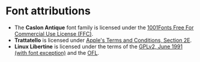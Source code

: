 # Font attributions

- The **Caslon Antique** font family is licensed under the [1001Fonts Free For Commercial Use License (FFC)](https://www.1001fonts.com/licenses/ffc.html).
- **Trattatello** is licensed under [Apple's Terms and Conditions, Section 2E](https://www.apple.com/legal/sla/docs/macOSVentura.pdf).
- **Linux Libertine** is licensed under the terms of the [GPLv2, June 1991 (with font exception)](https://www.gnu.org/licenses/old-licenses/gpl-2.0.en.html#SEC1) and the [OFL](https://openfontlicense.org/).
